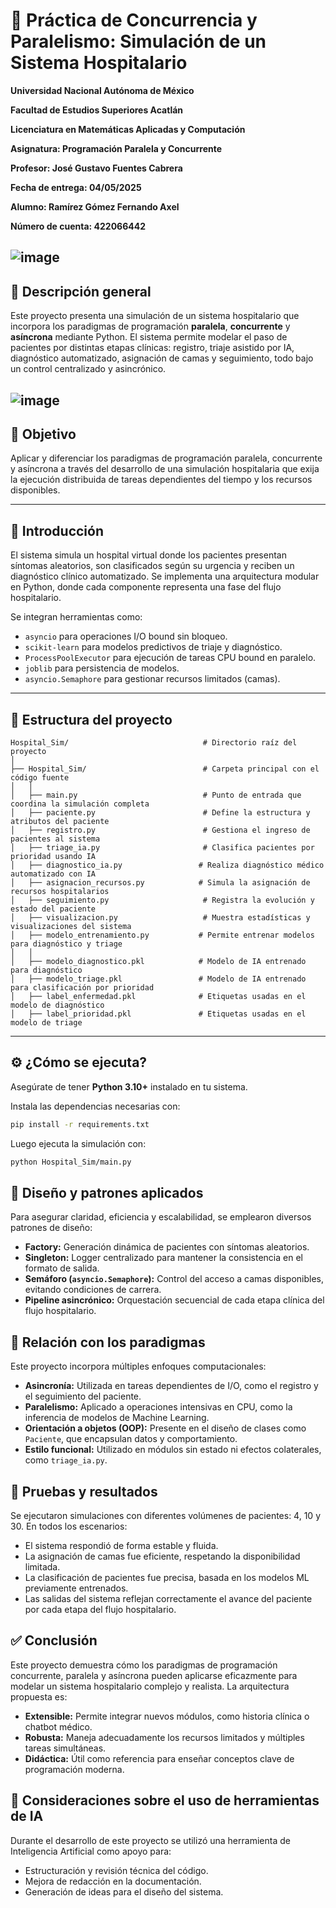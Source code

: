 # 🏥 Práctica de Concurrencia y Paralelismo: Simulación de un Sistema Hospitalario

**Universidad Nacional Autónoma de México**  

**Facultad de Estudios Superiores Acatlán**

**Licenciatura en Matemáticas Aplicadas y Computación** 

**Asignatura: Programación Paralela y Concurrente**  

**Profesor: José Gustavo Fuentes Cabrera**  

**Fecha de entrega: 04/05/2025**  

**Alumno: Ramírez Gómez Fernando Axel** 

**Número de cuenta: 422066442**

![image](https://github.com/user-attachments/assets/a94d6edc-5187-4b19-8beb-0b8ab05333cd)
---

## 📘 Descripción general

Este proyecto presenta una simulación de un sistema hospitalario que incorpora los paradigmas de programación **paralela**, **concurrente** y **asíncrona** mediante Python. El sistema permite modelar el paso de pacientes por distintas etapas clínicas: registro, triaje asistido por IA, diagnóstico automatizado, asignación de camas y seguimiento, todo bajo un control centralizado y asincrónico.

![image](https://github.com/user-attachments/assets/f78f8e4e-255d-4641-acc6-7ea3fea0b2e0)
---

## 🎯 Objetivo

Aplicar y diferenciar los paradigmas de programación paralela, concurrente y asíncrona a través del desarrollo de una simulación hospitalaria que exija la ejecución distribuida de tareas dependientes del tiempo y los recursos disponibles.

---

## 🧠 Introducción

El sistema simula un hospital virtual donde los pacientes presentan síntomas aleatorios, son clasificados según su urgencia y reciben un diagnóstico clínico automatizado. Se implementa una arquitectura modular en Python, donde cada componente representa una fase del flujo hospitalario.  

Se integran herramientas como:

- `asyncio` para operaciones I/O bound sin bloqueo.
- `scikit-learn` para modelos predictivos de triaje y diagnóstico.
- `ProcessPoolExecutor` para ejecución de tareas CPU bound en paralelo.
- `joblib` para persistencia de modelos.
- `asyncio.Semaphore` para gestionar recursos limitados (camas).

---

## 📁 Estructura del proyecto

```plaintext
Hospital_Sim/                              # Directorio raíz del proyecto
│
├── Hospital_Sim/                          # Carpeta principal con el código fuente
│   │
│   ├── main.py                            # Punto de entrada que coordina la simulación completa
│   ├── paciente.py                        # Define la estructura y atributos del paciente
│   ├── registro.py                        # Gestiona el ingreso de pacientes al sistema
│   ├── triage_ia.py                       # Clasifica pacientes por prioridad usando IA
│   ├── diagnostico_ia.py                 # Realiza diagnóstico médico automatizado con IA
│   ├── asignacion_recursos.py            # Simula la asignación de recursos hospitalarios
│   ├── seguimiento.py                     # Registra la evolución y estado del paciente
│   ├── visualizacion.py                   # Muestra estadísticas y visualizaciones del sistema
│   ├── modelo_entrenamiento.py           # Permite entrenar modelos para diagnóstico y triage
│   │
│   ├── modelo_diagnostico.pkl            # Modelo de IA entrenado para diagnóstico
│   ├── modelo_triage.pkl                 # Modelo de IA entrenado para clasificación por prioridad
│   ├── label_enfermedad.pkl              # Etiquetas usadas en el modelo de diagnóstico
│   ├── label_prioridad.pkl               # Etiquetas usadas en el modelo de triage

```
---
## ⚙️ ¿Cómo se ejecuta?

Asegúrate de tener **Python 3.10+** instalado en tu sistema.

Instala las dependencias necesarias con:

```bash
pip install -r requirements.txt
```
Luego ejecuta la simulación con:

```bash
python Hospital_Sim/main.py
```
## 🧱 Diseño y patrones aplicados
Para asegurar claridad, eficiencia y escalabilidad, se emplearon diversos patrones de diseño:

* **Factory:** Generación dinámica de pacientes con síntomas aleatorios.
* **Singleton:** Logger centralizado para mantener la consistencia en el formato de salida.
* **Semáforo (`asyncio.Semaphore`):** Control del acceso a camas disponibles, evitando condiciones de carrera.
* **Pipeline asincrónico:** Orquestación secuencial de cada etapa clínica del flujo hospitalario.

## 🧠 Relación con los paradigmas
Este proyecto incorpora múltiples enfoques computacionales:

* **Asincronía:** Utilizada en tareas dependientes de I/O, como el registro y el seguimiento del paciente.
* **Paralelismo:** Aplicado a operaciones intensivas en CPU, como la inferencia de modelos de Machine Learning.
* **Orientación a objetos (OOP):** Presente en el diseño de clases como `Paciente`, que encapsulan datos y comportamiento.
* **Estilo funcional:** Utilizado en módulos sin estado ni efectos colaterales, como `triage_ia.py`.

## 🧪 Pruebas y resultados
Se ejecutaron simulaciones con diferentes volúmenes de pacientes: 4, 10 y 30. En todos los escenarios:

* El sistema respondió de forma estable y fluida.
* La asignación de camas fue eficiente, respetando la disponibilidad limitada.
* La clasificación de pacientes fue precisa, basada en los modelos ML previamente entrenados.
* Las salidas del sistema reflejan correctamente el avance del paciente por cada etapa del flujo hospitalario.

## ✅ Conclusión
Este proyecto demuestra cómo los paradigmas de programación concurrente, paralela y asíncrona pueden aplicarse eficazmente para modelar un sistema hospitalario complejo y realista.
La arquitectura propuesta es:

* **Extensible:** Permite integrar nuevos módulos, como historia clínica o chatbot médico.
* **Robusta:** Maneja adecuadamente los recursos limitados y múltiples tareas simultáneas.
* **Didáctica:** Útil como referencia para enseñar conceptos clave de programación moderna.

## 🤖 Consideraciones sobre el uso de herramientas de IA
Durante el desarrollo de este proyecto se utilizó una herramienta de Inteligencia Artificial como apoyo para:

* Estructuración y revisión técnica del código.
* Mejora de redacción en la documentación.
* Generación de ideas para el diseño del sistema.
